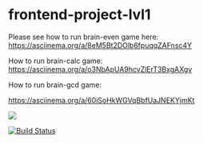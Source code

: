 # frontend-project-lvl1

Please see how to run brain-even game here:
https://asciinema.org/a/8eM5Bt2DOlb6fpuqqZAFnsc4Y

How to run brain-calc game:
https://asciinema.org/a/o3NbApUA9hcvZlErT3BxgAXgv

How to run brain-gcd game:

https://asciinema.org/a/60iSoHkWGVqBbfUaJNEKYjmKt

<a href="https://codeclimate.com/github/kseniya-shlagina/frontend-project-lvl1/maintainability"><img src="https://api.codeclimate.com/v1/badges/218681c7780d2721d291/maintainability" /></a>

[![Build Status](https://travis-ci.com/kseniya-shlagina/frontend-project-lvl1.svg?branch=master)](https://travis-ci.com/kseniya-shlagina/frontend-project-lvl1)

